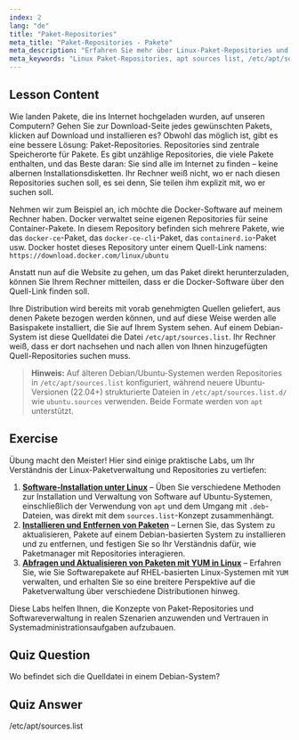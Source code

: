 ```yaml
---
index: 2
lang: "de"
title: "Paket-Repositories"
meta_title: "Paket-Repositories - Pakete"
meta_description: "Erfahren Sie mehr über Linux-Paket-Repositories und wie sie Software verwalten. Entdecken Sie, wie Sie Paketquellen wie /etc/apt/sources.list finden und hinzufügen, um die Installation zu vereinfachen."
meta_keywords: "Linux Paket-Repositories, apt sources list, /etc/apt/sources.list, Linux Pakete, Linux für Anfänger, Linux Tutorial, Paketverwaltung"
---
```


## Lesson Content

Wie landen Pakete, die ins Internet hochgeladen wurden, auf unseren Computern? Gehen Sie zur Download-Seite jedes gewünschten Pakets, klicken auf Download und installieren es? Obwohl das möglich ist, gibt es eine bessere Lösung: Paket-Repositories. Repositories sind zentrale Speicherorte für Pakete. Es gibt unzählige Repositories, die viele Pakete enthalten, und das Beste daran: Sie sind alle im Internet zu finden – keine albernen Installationsdisketten. Ihr Rechner weiß nicht, wo er nach diesen Repositories suchen soll, es sei denn, Sie teilen ihm explizit mit, wo er suchen soll.

Nehmen wir zum Beispiel an, ich möchte die Docker-Software auf meinem Rechner haben. Docker verwaltet seine eigenen Repositories für seine Container-Pakete. In diesem Repository befinden sich mehrere Pakete, wie das `docker-ce`-Paket, das `docker-ce-cli`-Paket, das `containerd.io`-Paket usw. Docker hostet dieses Repository unter einem Quell-Link namens: `https://download.docker.com/linux/ubuntu`

Anstatt nun auf die Website zu gehen, um das Paket direkt herunterzuladen, können Sie Ihrem Rechner mitteilen, dass er die Docker-Software über den Quell-Link finden soll.

Ihre Distribution wird bereits mit vorab genehmigten Quellen geliefert, aus denen Pakete bezogen werden können, und auf diese Weise werden alle Basispakete installiert, die Sie auf Ihrem System sehen. Auf einem Debian-System ist diese Quelldatei die Datei `/etc/apt/sources.list`. Ihr Rechner weiß, dass er dort nachsehen und nach allen von Ihnen hinzugefügten Quell-Repositories suchen muss.

> **Hinweis:** Auf älteren Debian/Ubuntu-Systemen werden Repositories in `/etc/apt/sources.list` konfiguriert, während neuere Ubuntu-Versionen (22.04+) strukturierte Dateien in `/etc/apt/sources.list.d/` wie `ubuntu.sources` verwenden. Beide Formate werden von `apt` unterstützt.

## Exercise

Übung macht den Meister! Hier sind einige praktische Labs, um Ihr Verständnis der Linux-Paketverwaltung und Repositories zu vertiefen:

1. **[Software-Installation unter Linux](https://labex.io/de/labs/linux-software-installation-on-linux-18005)** – Üben Sie verschiedene Methoden zur Installation und Verwaltung von Software auf Ubuntu-Systemen, einschließlich der Verwendung von `apt` und dem Umgang mit `.deb`-Dateien, was direkt mit dem `sources.list`-Konzept zusammenhängt.
2. **[Installieren und Entfernen von Paketen](https://labex.io/de/labs/linux-installing-and-removing-packages-385380)** – Lernen Sie, das System zu aktualisieren, Pakete auf einem Debian-basierten System zu installieren und zu entfernen, und festigen Sie so Ihr Verständnis dafür, wie Paketmanager mit Repositories interagieren.
3. **[Abfragen und Aktualisieren von Paketen mit YUM in Linux](https://labex.io/de/labs/rhel-query-and-update-packages-with-yum-in-linux-590869)** – Erfahren Sie, wie Sie Softwarepakete auf RHEL-basierten Linux-Systemen mit `YUM` verwalten, und erhalten Sie so eine breitere Perspektive auf die Paketverwaltung über verschiedene Distributionen hinweg.

Diese Labs helfen Ihnen, die Konzepte von Paket-Repositories und Softwareverwaltung in realen Szenarien anzuwenden und Vertrauen in Systemadministrationsaufgaben aufzubauen.

## Quiz Question

Wo befindet sich die Quelldatei in einem Debian-System?

## Quiz Answer

/etc/apt/sources.list
